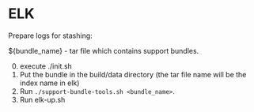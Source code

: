 # ELK

Prepare logs for stashing:

${bundle_name} - tar file which contains support bundles.

0. execute ./init.sh
1. Put the bundle in the build/data directory (the tar file name will be the index name in elk) 
2. Run `./support-bundle-tools.sh <bundle_name>`.
3. Run elk-up.sh
